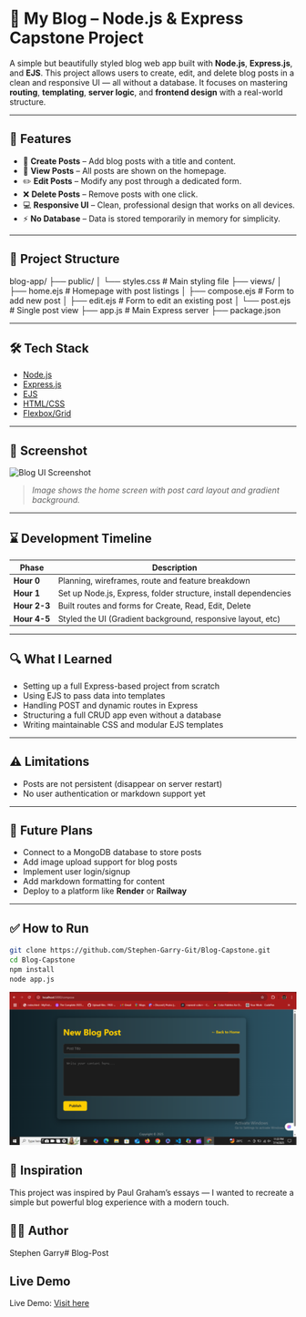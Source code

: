 # 📝 My Blog – Node.js & Express Capstone Project

A simple but beautifully styled blog web app built with **Node.js**, **Express.js**, and **EJS**. This project allows users to create, edit, and delete blog posts in a clean and responsive UI — all without a database. It focuses on mastering **routing**, **templating**, **server logic**, and **frontend design** with a real-world structure.

---

## 🚀 Features

- 📝 **Create Posts** – Add blog posts with a title and content.
- 📖 **View Posts** – All posts are shown on the homepage.
- ✏️ **Edit Posts** – Modify any post through a dedicated form.
- ❌ **Delete Posts** – Remove posts with one click.
- 💻 **Responsive UI** – Clean, professional design that works on all devices.
- ⚡ **No Database** – Data is stored temporarily in memory for simplicity.

---

## 📂 Project Structure

blog-app/
├── public/
│   └── styles.css         # Main styling file
├── views/
│   ├── home.ejs           # Homepage with post listings
│   ├── compose.ejs        # Form to add new post
│   ├── edit.ejs           # Form to edit an existing post
│   └── post.ejs           # Single post view
├── app.js                 # Main Express server
├── package.json


---

## 🛠️ Tech Stack

- [Node.js](https://nodejs.org/)
- [Express.js](https://expressjs.com/)
- [EJS](https://ejs.co/)
- [HTML/CSS](https://developer.mozilla.org/en-US/docs/Web/HTML)
- [Flexbox/Grid](https://css-tricks.com/snippets/css/a-guide-to-flexbox/)

---

## 📸 Screenshot

![Blog UI Screenshot](./assets/blog-screenshot.png)

> *Image shows the home screen with post card layout and gradient background.*

---

## ⌛ Development Timeline

| Phase | Description |
|-------|-------------|
| **Hour 0** | Planning, wireframes, route and feature breakdown |
| **Hour 1** | Set up Node.js, Express, folder structure, install dependencies |
| **Hour 2-3** | Built routes and forms for Create, Read, Edit, Delete |
| **Hour 4-5** | Styled the UI (Gradient background, responsive layout, etc) |

---

## 🔍 What I Learned

- Setting up a full Express-based project from scratch
- Using EJS to pass data into templates
- Handling POST and dynamic routes in Express
- Structuring a full CRUD app even without a database
- Writing maintainable CSS and modular EJS templates

---

## ⚠️ Limitations

- Posts are not persistent (disappear on server restart)
- No user authentication or markdown support yet

---

## 📌 Future Plans

- Connect to a MongoDB database to store posts
- Add image upload support for blog posts
- Implement user login/signup
- Add markdown formatting for content
- Deploy to a platform like **Render** or **Railway**

---

## ✅ How to Run

```bash
git clone https://github.com/Stephen-Garry-Git/Blog-Capstone.git
cd Blog-Capstone
npm install
node app.js

```
![Blog-App compose.ejs preview](Preview.PNG)

## 🧠 Inspiration
This project was inspired by Paul Graham’s essays — I wanted to recreate a simple but powerful blog experience with a modern touch.

## 👨‍💻 Author
Stephen Garry# Blog-Post

## Live Demo
Live Demo: [Visit here](https://blog-post-ocza.onrender.com/)
